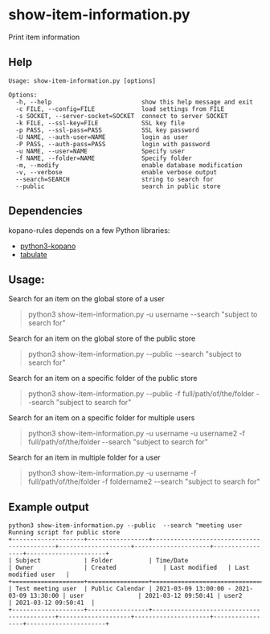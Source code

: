 # show-item-information.py

Print item information 

## Help

```
Usage: show-item-information.py [options]

Options:
  -h, --help                         show this help message and exit
  -c FILE, --config=FILE             load settings from FILE
  -s SOCKET, --server-socket=SOCKET  connect to server SOCKET
  -k FILE, --ssl-key=FILE            SSL key file
  -p PASS, --ssl-pass=PASS           SSL key password
  -U NAME, --auth-user=NAME          login as user
  -P PASS, --auth-pass=PASS          login with password
  -u NAME, --user=NAME               Specify user
  -f NAME, --folder=NAME             Specify folder
  -m, --modify                       enable database modification
  -v, --verbose                      enable verbose output
  --search=SEARCH                    string to search for
  --public                           search in public store
```
## Dependencies

kopano-rules depends on a few Python libraries:

* [python3-kopano](https://download.kopano.io/supported/core:/final/)
* [tabulate](https://pypi.org/project/tabulate/)

## Usage:

Search for an item on the global store of a user 
> python3 show-item-information.py -u username  --search "subject to search for" 

Search for an item on the global store of the public store
> python3 show-item-information.py --public  --search "subject to search for" 

Search for an item on a specific folder of the public store
> python3 show-item-information.py --public  -f full/path/of/the/folder  --search "subject to search for" 

Search for an item on a specific folder for multiple users 
> python3 show-item-information.py -u username -u username2  -f full/path/of/the/folder   --search "subject to search for" 


Search for an item in multiple folder for a user  
> python3 show-item-information.py -u username  -f full/path/of/the/folder -f foldername2 --search "subject to search for" 

## Example output
```
python3 show-item-information.py --public  --search "meeting user  
Running script for public store
+--------------------+-----------------+-------------------------------------------+--------------------+---------------------+-----------------+----------------------+
| Subject            | Folder          | Time/Date                                 | Owner              | Created             | Last modified   | Last modified user   |
+====================+=================+===========================================+====================+=====================+=================+======================+
| Test meeting user  | Public Calendar | 2021-03-09 13:00:00 - 2021-03-09 13:30:00 | user               | 2021-03-12 09:50:41 | user2           | 2021-03-12 09:50:41  |
+--------------------+-----------------+-------------------------------------------+--------------------+---------------------+-----------------+----------------------+
```